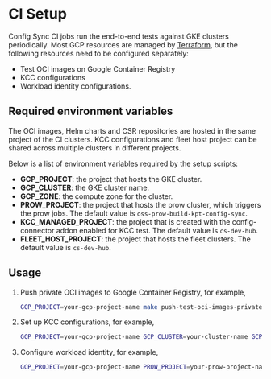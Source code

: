 # CI Setup

Config Sync CI jobs run the end-to-end tests against GKE clusters periodically.
Most GCP resources are managed by [Terraform](./terraform/README.md), but the
following resources need to be configured separately:
- Test OCI images on Google Container Registry
- KCC configurations
- Workload identity configurations.

## Required environment variables

The OCI images, Helm charts and CSR repositories are hosted in the same project
of the CI clusters. KCC configurations and fleet host project can be shared
across multiple clusters in different projects.

Below is a list of environment variables required by the setup scripts:
- **GCP_PROJECT**: the project that hosts the GKE cluster.
- **GCP_CLUSTER**: the GKE cluster name.
- **GCP_ZONE**: the compute zone for the cluster.
- **PROW_PROJECT**: the project that hosts the prow cluster, which triggers the
prow jobs. The default value is `oss-prow-build-kpt-config-sync`.
- **KCC_MANAGED_PROJECT**: the project that is created with the config-connector
addon enabled for KCC test. The default value is `cs-dev-hub`.
- **FLEET_HOST_PROJECT**: the project that hosts the fleet clusters. The default
value is `cs-dev-hub`.

## Usage

1. Push private OCI images to Google Container Registry, for example,
    ```bash
    GCP_PROJECT=your-gcp-project-name make push-test-oci-images-private

1. Set up KCC configurations, for example,
    ```bash
    GCP_PROJECT=your-gcp-project-name GCP_CLUSTER=your-cluster-name GCP_ZONE=your-cluster-zone make set-up-kcc-configs
    ```

1. Configure workload identity, for example,
    ```bash
    GCP_PROJECT=your-gcp-project-name PROW_PROJECT=your-prow-project-name make set-up-workload-identity-test
    ```

